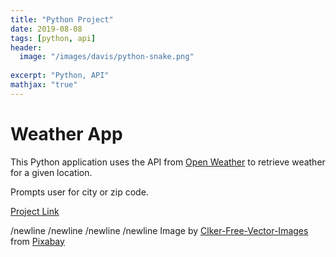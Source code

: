 ```yaml
---
title: "Python Project"
date: 2019-08-08
tags: [python, api]
header:
  image: "/images/davis/python-snake.png"
  
excerpt: "Python, API"
mathjax: "true"
---
```


# Weather App

This Python application uses the API from <a href="https://openweathermap.org">Open Weather</a> to retrieve weather for a given location.

Prompts user for city or zip code.


<a href="https://github.com/amodavis/weather_app">Project Link</a>

/newline
/newline
/newline
/newline
Image by <a href="https://pixabay.com/users/clker-free-vector-images-3736/?utm_source=link-attribution&amp;utm_medium=referral&amp;utm_campaign=image&amp;utm_content=37585">Clker-Free-Vector-Images</a> from <a href="https://pixabay.com/?utm_source=link-attribution&amp;utm_medium=referral&amp;utm_campaign=image&amp;utm_content=37585">Pixabay</a>
